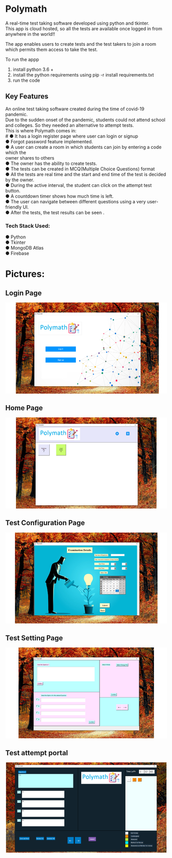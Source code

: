 # Polymath

A real-time test taking software developed using python and tkinter.<br />
This app is cloud hosted, so all the tests are available once logged in from anywhere in the world!!<br />

The app enables users to create tests and the test takers to join a room which permits them access to take the test.<br />

To run the appp
1) install python 3.6 +
2) install the python requirements using pip -r install requirements.txt
3) run the code


## Key Features
An online test taking software created during the time of covid-19 pandemic.<br />
Due to the sudden onset of the pandemic, students could not attend school and colleges. So they needed an alternative to attempt tests.<br />
This is where Polymath comes in:<br />#
● It has a login register page where user can login or signup<br />
● Forgot password feature implemented.<br />
● A user can create a room in which students can join by entering a code which the<br />
owner shares to others<br />
● The owner has the ability to create tests.<br />
● The tests can be created in MCQ(Multiple Choice Questions) format<br />
● All the tests are real time and the start and end time of the test is decided by the
owner.<br />
● During the active interval, the student can click on the attempt test button.<br />
● A countdown timer shows how much time is left.<br />
● The user can navigate between different questions using a very user-friendly UI.<br />
● After the tests, the test results can be seen .<br />

### Tech Stack Used:
● Python <br />
● Tkinter <br />
● MongoDB Atlas <br />
● Firebase <br />

# Pictures:
## Login Page
![Login Page](https://github.com/achintyapro03/Polymath/blob/main/assets/Polymath_0.png?raw=true)
## Home Page
![Home Page](https://github.com/achintyapro03/Polymath/blob/main/assets/Polymath_1.png?raw=true)
## Test Configuration Page
![Test Configuration Page](https://github.com/achintyapro03/Polymath/blob/main/assets/Polymath_2.png?raw=true)
## Test Setting Page
![Test Setting Page](https://github.com/achintyapro03/Polymath/blob/main/assets/Polymath_3.png?raw=true)
## Test attempt portal
![Test attempt portal](https://github.com/achintyapro03/Polymath/blob/main/assets/Polymath_4.png?raw=true)
